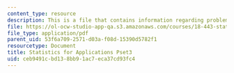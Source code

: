 ```yaml
---
content_type: resource
description: This is a file that contains information regarding problem set 3.
file: https://ol-ocw-studio-app-qa.s3.amazonaws.com/courses/18-443-statistics-for-applications-spring-2015/ceb9491cbd138bb91ac7eca37cd93fc4_MIT18_443S15_Pset3.pdf
file_type: application/pdf
parent_uid: 53f6a709-2571-d03a-f08d-15390d5782f1
resourcetype: Document
title: Statistics for Applications Pset3
uid: ceb9491c-bd13-8bb9-1ac7-eca37cd93fc4
---
```

